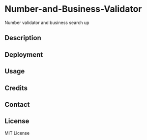# Number-and-Business-Validator
Number validator and business search up 

## Description


## Deployment 


## Usage



## Credits


## Contact


## License

MIT License
